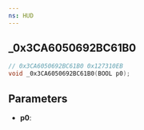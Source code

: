 ```yaml
---
ns: HUD
---
```

## _0x3CA6050692BC61B0

```c
// 0x3CA6050692BC61B0 0x127310EB
void _0x3CA6050692BC61B0(BOOL p0);
```


## Parameters
* **p0**: 

